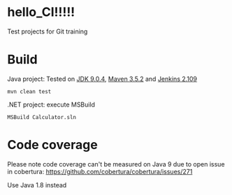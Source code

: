 hello_CI!!!!!
=======

Test projects for Git training

Build
=======
Java project:
Tested on [JDK 9.0.4](http://www.oracle.com/technetwork/java/javase/downloads/jdk9-downloads-3848520.html), [Maven 3.5.2](http://maven.apache.org/download.cgi) and [Jenkins 2.109](mirrors.jenkins-ci.org/windows/jenkins-2.109.zip)
```
mvn clean test
```

.NET project: execute MSBuild
```
MSBuild Calculator.sln
```

Code coverage
========
Please note code coverage can't be measured on Java 9 due to open issue in cobertura: https://github.com/cobertura/cobertura/issues/271

Use Java 1.8 instead